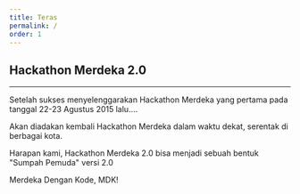 ```yaml
---
title: Teras
permalink: /
order: 1
---
```


## Hackathon Merdeka 2.0
- - -

Setelah sukses menyelenggarakan Hackathon Merdeka yang pertama pada tanggal 22-23 Agustus 2015 lalu....

Akan diadakan kembali Hackathon Merdeka dalam waktu dekat, serentak di berbagai kota.

Harapan kami, Hackathon Merdeka 2.0 bisa menjadi sebuah bentuk "Sumpah Pemuda" versi 2.0

Merdeka Dengan Kode, MDK!
